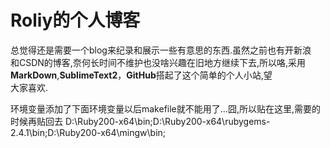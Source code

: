 Roliy的个人博客
====
总觉得还是需要一个blog来纪录和展示一些有意思的东西.虽然之前也有开新浪  
和CSDN的博客,奈何长时间不维护也没啥兴趣在旧地方继续下去,所以咯,采用  
**MarkDown**,**SublimeText2**，**GitHub**搭起了这个简单的个人小站,望  
大家喜欢.

环境变量添加了下面环境变量以后makefile就不能用了...囧,所以贴在这里,需要的时候再贴回去
D:\Ruby200-x64\bin;D:\Ruby200-x64\rubygems-2.4.1\bin;D:\Ruby200-x64\mingw\bin;
